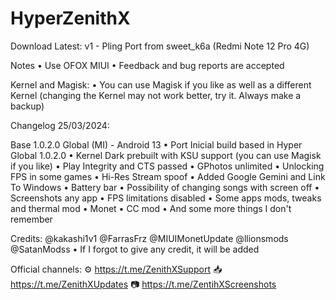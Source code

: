 # HyperZenithX

Download
Latest: v1 - Pling
Port from sweet_k6a (Redmi Note 12 Pro 4G)

Notes
• Use OFOX MIUI
• Feedback and bug reports are accepted

Kernel and Magisk:
• You can use Magisk if you like as well as a different Kernel (changing the Kernel may not work better, try it. Always make a backup)﻿

Changelog
25/03/2024:

Base 1.0.2.0 Global (MI) - Android 13
• Port Inicial build based in Hyper Global 1.0.2.0
• Kernel Dark prebuilt with KSU support (you can use Magisk if you like)
• Play Integrity and CTS passed
• GPhotos unlimited
• Unlocking FPS in some games
• Hi-Res Stream spoof
• Added Google Gemini and Link To Windows
• Battery bar
• Possibility of changing songs with screen off
• Screenshots any app
• FPS limitations disabled
• Some apps mods, tweaks and thermal mod
• Monet
• CC mod
• And some more things I don't remember

Credits:
@kakashi1v1
@FarrasFrz
@MIUIMonetUpdate
@llionsmods
@SatanModss
• If I forgot to give any credit, it will be added

Official channels:
⚙️ https://t.me/ZenithXSupport
📥 https://t.me/ZenithXUpdates
📷 https://t.me/ZentihXScreenshots
